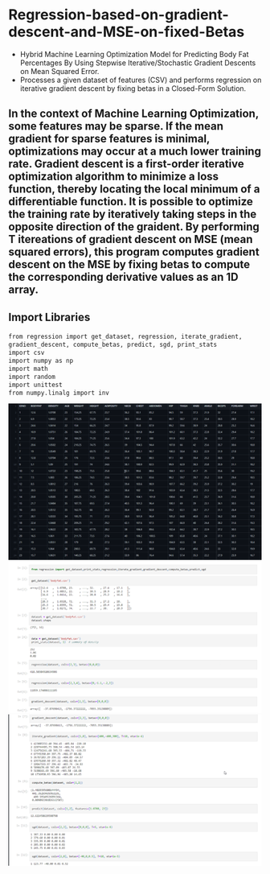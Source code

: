 # **Regression-based-on-gradient-descent-and-MSE-on-fixed-Betas**

- Hybrid Machine Learning Optimization Model for Predicting Body Fat Percentages By Using Stepwise Iterative/Stochastic Gradient Descents on Mean Squared Error. 
- Processes a given dataset of features (CSV) and performs regression on iterative gradient descent by fixing betas in a Closed-Form Solution.

## In the context of Machine Learning Optimization, some features may be sparse. If the mean gradient for sparse features is minimal, optimizations may occur at a much lower training rate. Gradient descent is a first-order iterative optimization algorithm to minimize a loss function, thereby locating the local minimum of a differentiable function. It is possible to optimize the training rate by iteratively taking steps in the opposite direction of the graident. By performing T itereations of gradient descent on MSE (mean squared errors), this program computes gradient descent on the MSE by fixing betas to compute the corresponding derivative values as an 1D array.



## Import Libraries 

```
from regression import get_dataset, regression, iterate_gradient, gradient_descent, compute_betas, predict, sgd, print_stats
import csv
import numpy as np
import math
import random
import unittest
from numpy.linalg import inv
```

![](Images/csv%20file.png)
![](Images/test%20results1.png)
![](Images/test%20results2.png)
